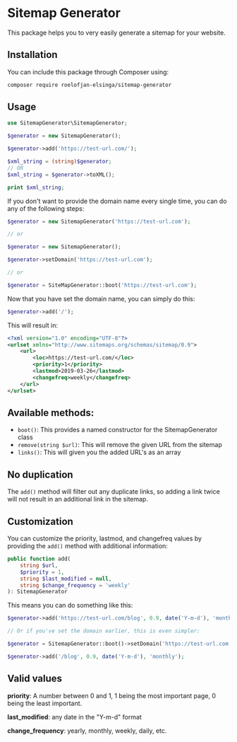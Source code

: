 # Sitemap Generator

This package helps you to very easily generate a sitemap for your website.

## Installation

You can include this package through Composer using:

```bash
composer require roelofjan-elsinga/sitemap-generator
```

## Usage

```php
use SitemapGenerator\SitemapGenerator;

$generator = new SitemapGenerator();

$generator->add('https://test-url.com/');

$xml_string = (string)$generator;
// OR
$xml_string = $generator->toXML();

print $xml_string;

```

If you don't want to provide the domain name every single time, 
you can do any of the following steps:

```php
$generator = new SitemapGenerator('https://test-url.com');

// or

$generator = new SitemapGenerator();

$generator->setDomain('https://test-url.com');

// or

$generator = SiteMapGenerator::boot('https://test-url.com');
```

Now that you have set the domain name, you can simply do this:

```php
$generator->add('/');
```

This will result in:

```xml
<?xml version="1.0" encoding="UTF-8"?>
<urlset xmlns="http://www.sitemaps.org/schemas/sitemap/0.9">
    <url>
        <loc>https://test-url.com/</loc>
        <priority>1</priority>
        <lastmod>2019-03-26</lastmod>
        <changefreq>weekly</changefreq>
    </url>
</urlset>
```

## Available methods:

- ``boot()``: This provides a named constructor for the SitemapGenerator class
- ``remove(string $url)``: This will remove the given URL from the sitemap
- ``links()``: This will given you the added URL's as an array

## No duplication

The ``add()`` method will filter out any duplicate links, 
so adding a link twice will not result in an additional link in the sitemap.

## Customization

You can customize the priority, lastmod, and changefreq values by providing 
the ``add()`` method with additional information:

```php
public function add(
    string $url, 
    $priority = 1, 
    string $last_modified = null, 
    string $change_frequency = 'weekly'
): SitemapGenerator
```

This means you can do something like this:

```php
$generator->add('https://test-url.com/blog', 0.9, date('Y-m-d'), 'monthly');

// Or if you've set the domain earlier, this is even simpler:

$generator = SitemapGenerator::boot()->setDomain('https://test-url.com');

$generator->add('/blog', 0.9, date('Y-m-d'), 'monthly');
```

## Valid values

**priority**: A number between 0 and 1, 1 being the most important page, 0 being the least important.

**last_modified**: any date in the "Y-m-d" format

**change_frequency**: yearly, monthly, weekly, daily, etc.
